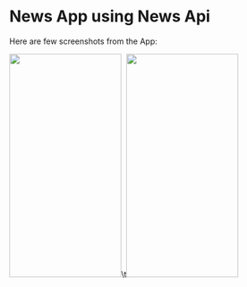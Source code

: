 # News App using News Api

Here are few screenshots from the App:

<img src="https://user-images.githubusercontent.com/100947528/207813438-931dd9fd-a109-49e0-b8a6-5fe11ad3399e.png" width="200" height="400">\t<img src="https://user-images.githubusercontent.com/100947528/207813437-7d3431c3-4619-41c2-b834-2ed98c8d9c9e.png" width="200" height="400">
